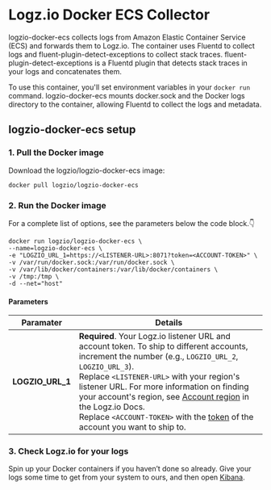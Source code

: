 # Logz.io Docker ECS Collector

logzio-docker-ecs collects logs from Amazon Elastic Container Service (ECS) and forwards them to Logz.io.
The container uses Fluentd to collect logs and fluent-plugin-detect-exceptions to collect stack traces.
fluent-plugin-detect-exceptions is a Fluentd plugin that detects stack traces in your logs and concatenates them.

To use this container, you'll set environment variables in your `docker run` command.
logzio-docker-ecs mounts docker.sock and the Docker logs directory to the container, allowing Fluentd to collect the logs and metadata.

## logzio-docker-ecs setup

### 1. Pull the Docker image

Download the logzio/logzio-docker-ecs image:

```shell
docker pull logzio/logzio-docker-ecs
```

### 2. Run the Docker image

For a complete list of options, see the parameters below the code block.👇

```shell
docker run logzio/logzio-docker-ecs \
--name=logzio-docker-ecs \
-e "LOGZIO_URL_1=https://<LISTENER-URL>:8071?token=<ACCOUNT-TOKEN>" \
-v /var/run/docker.sock:/var/run/docker.sock \
-v /var/lib/docker/containers:/var/lib/docker/containers \
-v /tmp:/tmp \
-d --net="host"
```

#### Parameters

| Paramater | Details |
|---|---|
| **LOGZIO_URL_1** | **Required**. Your Logz.io listener URL and account token. To ship to different accounts, increment the number (e.g., `LOGZIO_URL_2`, `LOGZIO_URL_3`). <br /> Replace `<LISTENER-URL>` with your region's listener URL. For more information on finding your account's region, see [Account region](https://docs.logz.io/user-guide/accounts/account-region.html) in the Logz.io Docs. <br /> Replace `<ACCOUNT-TOKEN>` with the [token](https://app.logz.io/#/dashboard/settings/general) of the account you want to ship to. |

### 3. Check Logz.io for your logs

Spin up your Docker containers if you haven’t done so already. Give your logs some time to get from your system to ours, and then open [Kibana](https://app.logz.io/#/dashboard/kibana).
